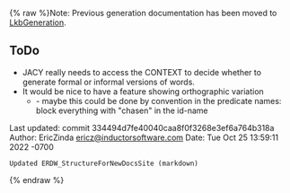 {% raw %}Note: Previous generation documentation has been moved to
[LkbGeneration](https://blog.inductorsoftware.com/docsproto/tools/LkbGeneration).

## ToDo

- JACY really needs to access the CONTEXT to decide whether to
generate formal or informal versions of words.
- It would be nice to have a feature showing orthographic variation
  - \- maybe this could be done by convention in the predicate
names: block everything with "chasen" in the id-name

Last updated: commit 334494d7fe40040caa8f0f3268e3ef6a764b318a
Author: EricZinda <ericz@inductorsoftware.com>
Date:   Tue Oct 25 13:59:11 2022 -0700

    Updated ERDW_StructureForNewDocsSite (markdown)
{% endraw %}